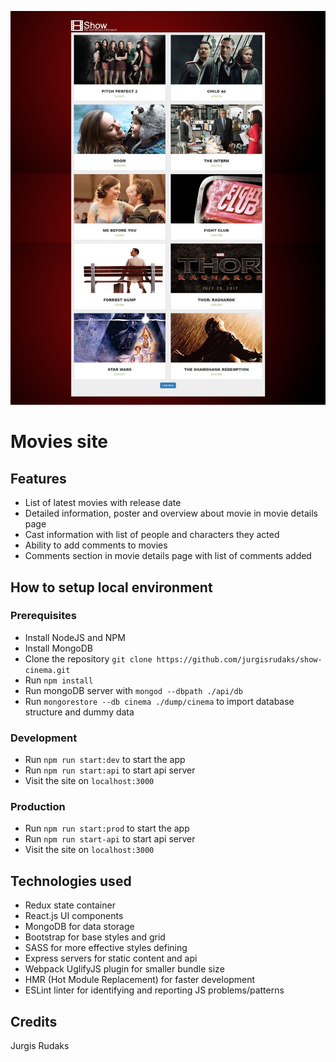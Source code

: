 ![Screenshot](src/assets/img/screenshot.jpg)

# Movies site

## Features
- List of latest movies with release date
- Detailed information, poster and overview about movie in movie details page
- Cast information with list of people and characters they acted
- Ability to add comments to movies
- Comments section in movie details page with list of comments added

## How to setup local environment

### Prerequisites
- Install NodeJS and NPM
- Install MongoDB
- Clone the repository `git clone https://github.com/jurgisrudaks/show-cinema.git`
- Run `npm install`
- Run mongoDB server with `mongod --dbpath ./api/db`
- Run `mongorestore --db cinema ./dump/cinema` to import database structure and dummy data

### Development
- Run `npm run start:dev` to start the app
- Run `npm run start:api` to start api server
- Visit the site on `localhost:3000`

### Production
- Run `npm run start:prod` to start the app
- Run `npm run start-api` to start api server
- Visit the site on `localhost:3000`

## Technologies used
- Redux state container
- React.js UI components
- MongoDB for data storage
- Bootstrap for base styles and grid
- SASS for more effective styles defining
- Express servers for static content and api
- Webpack UglifyJS plugin for smaller bundle size
- HMR (Hot Module Replacement) for faster development
- ESLint linter for identifying and reporting JS problems/patterns

## Credits
Jurgis Rudaks